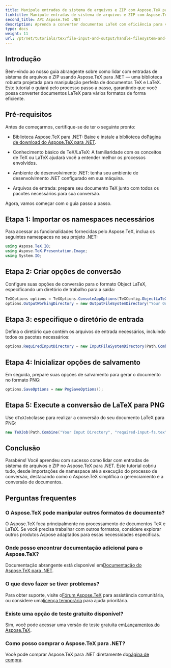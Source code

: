 ```yaml
---
title: Manipule entradas de sistema de arquivos e ZIP com Aspose.TeX para .NET
linktitle: Manipule entradas de sistema de arquivos e ZIP com Aspose.TeX para .NET
second_title: API Aspose.TeX .NET
description: Aprenda a converter documentos LaTeX com eficiência para vários formatos por meio de etapas fáceis de seguir, incluindo configuração de opções de conversão, especificação de diretórios de entrada e execução de conversões.
type: docs
weight: 11
url: /pt/net/tutorials/tex/file-input-and-output/handle-filesystem-and-zip-inputs/
---
```

## Introdução

Bem-vindo ao nosso guia abrangente sobre como lidar com entradas de sistema de arquivos e ZIP usando Aspose.TeX para .NET — uma biblioteca robusta projetada para manipulação perfeita de documentos TeX e LaTeX. Este tutorial o guiará pelo processo passo a passo, garantindo que você possa converter documentos LaTeX para vários formatos de forma eficiente.

## Pré-requisitos

Antes de começarmos, certifique-se de ter o seguinte pronto:

-  Biblioteca Aspose.TeX para .NET: Baixe e instale a biblioteca do[Página de download do Aspose.TeX para .NET](https://releases.aspose.com/tex/net/).
  
- Conhecimento básico de TeX/LaTeX: A familiaridade com os conceitos de TeX ou LaTeX ajudará você a entender melhor os processos envolvidos.

- Ambiente de desenvolvimento .NET: tenha seu ambiente de desenvolvimento .NET configurado em sua máquina.

- Arquivos de entrada: prepare seu documento TeX junto com todos os pacotes necessários para sua conversão.

Agora, vamos começar com o guia passo a passo.

## Etapa 1: Importar os namespaces necessários

Para acessar as funcionalidades fornecidas pelo Aspose.TeX, inclua os seguintes namespaces no seu projeto .NET:

```csharp
using Aspose.TeX.IO;
using Aspose.TeX.Presentation.Image;
using System.IO;
```

## Etapa 2: Criar opções de conversão

Configure suas opções de conversão para o formato Object LaTeX, especificando um diretório de trabalho para a saída:

```csharp
TeXOptions options = TeXOptions.ConsoleAppOptions(TeXConfig.ObjectLaTeX);
options.OutputWorkingDirectory = new OutputFileSystemDirectory("Your Output Directory");
```

## Etapa 3: especifique o diretório de entrada

Defina o diretório que contém os arquivos de entrada necessários, incluindo todos os pacotes necessários:

```csharp
options.RequiredInputDirectory = new InputFileSystemDirectory(Path.Combine("Your Input Directory", "packages"));
```

## Etapa 4: Inicializar opções de salvamento

Em seguida, prepare suas opções de salvamento para gerar o documento no formato PNG:

```csharp
options.SaveOptions = new PngSaveOptions();
```

## Etapa 5: Execute a conversão de LaTeX para PNG

 Use o`TeXJob`classe para realizar a conversão do seu documento LaTeX para PNG:

```csharp
new TeXJob(Path.Combine("Your Input Directory", "required-input-fs.tex"), new ImageDevice(), options).Run();
```

## Conclusão

Parabéns! Você aprendeu com sucesso como lidar com entradas de sistema de arquivos e ZIP no Aspose.TeX para .NET. Este tutorial cobriu tudo, desde importações de namespace até a execução do processo de conversão, destacando como o Aspose.TeX simplifica o gerenciamento e a conversão de documentos.

## Perguntas frequentes

### O Aspose.TeX pode manipular outros formatos de documento?

O Aspose.TeX foca principalmente no processamento de documentos TeX e LaTeX. Se você precisa trabalhar com outros formatos, considere explorar outros produtos Aspose adaptados para essas necessidades específicas.

### Onde posso encontrar documentação adicional para o Aspose.TeX?

 Documentação abrangente está disponível em[Documentação do Aspose.TeX para .NET](https://reference.aspose.com/tex/net/).

### O que devo fazer se tiver problemas?

 Para obter suporte, visite o[Fórum Aspose.TeX](https://forum.aspose.com/c/tex/47) para assistência comunitária, ou considere uma[licença temporária](https://purchase.conholdate.com/temporary-license/) para ajuda prioritária.

### Existe uma opção de teste gratuito disponível?

 Sim, você pode acessar uma versão de teste gratuita em[Lançamentos do Aspose.TeX](https://releases.aspose.com/).

### Como posso comprar o Aspose.TeX para .NET?

 Você pode comprar Aspose.TeX para .NET diretamente do[página de compra](https://purchase.conholdate.com/buy).
